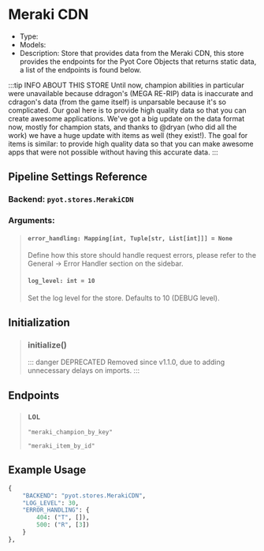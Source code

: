 # Meraki CDN

- Type: <Badge text="Pyot Service" vertical="middle" />
- Models: <Badge text="LOL" type="error" vertical="middle" />
- Description: Store that provides data from the Meraki CDN, this store provides the endpoints for the Pyot Core Objects that returns static data, a list of the endpoints is found below.

:::tip INFO ABOUT THIS STORE
Until now, champion abilities in particular were unavailable because ddragon's (MEGA RE-RIP) data is inaccurate and cdragon's data (from the game itself) is unparsable because it's so complicated. Our goal here is to provide high quality data so that you can create awesome applications. We've got a big update on the data format now, mostly for champion stats, and thanks to @dryan (who did all the work) we have a huge update with items as well (they exist!). The goal for items is similar: to provide high quality data so that you can make awesome apps that were not possible without having this accurate data.
:::

## Pipeline Settings Reference
### Backend: `pyot.stores.MerakiCDN`
### Arguments:
> #### `error_handling: Mapping[int, Tuple[str, List[int]]] = None`
> Define how this store should handle request errors, please refer to the General -> Error Handler section on the sidebar.
>
> #### `log_level: int = 10`
> Set the log level for the store. Defaults to 10 (DEBUG level).


## Initialization

> ### initialize() <Badge text="function" type="error" vertical="middle"/> <Badge text="awaitable" type="error" vertical="middle"/>
>::: danger DEPRECATED
>Removed since v1.1.0, due to adding unnecessary delays on imports.
>:::

## Endpoints

> ### `LOL` <Badge text="Model" type="warning" vertical="middle" />
>`"meraki_champion_by_key"`
>
>`"meraki_item_by_id"`

## Example Usage

```python
{
    "BACKEND": "pyot.stores.MerakiCDN",
    "LOG_LEVEL": 30,
    "ERROR_HANDLING": {
        404: ("T", []),
        500: ("R", [3])
    }
},
```
